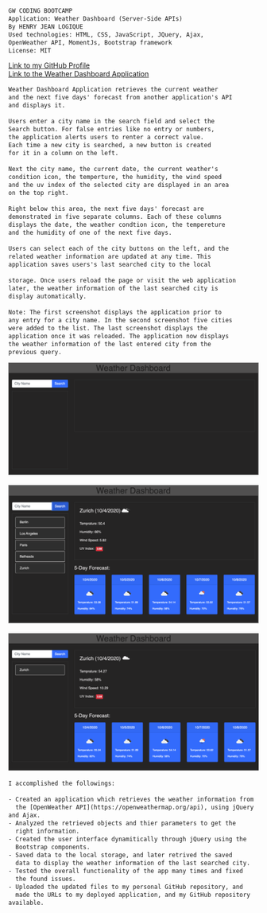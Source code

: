 
```
GW CODING BOOTCAMP
Application: Weather Dashboard (Server-Side APIs)
By HENRY JEAN LOGIQUE
Used technologies: HTML, CSS, JavaScript, JQuery, Ajax, 
OpenWeather API, MomentJs, Bootstrap framework 
License: MIT
```
[Link to my GitHub Profile](https://github.com/hjlogique)
<br/>
[Link to the Weather Dashboard Application](https://hjlogique.github.io/Weather-Dashboard/)
```
Weather Dashboard Application retrieves the current weather 
and the next five days' forecast from another application's API
and displays it. 

Users enter a city name in the search field and select the 
Search button. For false entries like no entry or numbers, 
the application alerts users to renter a correct value. 
Each time a new city is searched, a new button is created 
for it in a column on the left. 

Next the city name, the current date, the current weather's 
condition icon, the temperture, the humidity, the wind speed 
and the uv index of the selected city are displayed in an area 
on the top right. 

Right below this area, the next five days' forecast are 
demonstrated in five separate columns. Each of these columns 
displays the date, the weather condtion icon, the tempereture 
and the humidity of one of the next five days.  

Users can select each of the city buttons on the left, and the
related weather information are updated at any time. This 
application saves users's last searched city to the local 

storage. Once users reload the page or visit the web application 
later, the weather information of the last searched city is 
display automatically.

Note: The first screenshot displays the application prior to 
any entry for a city name. In the second screenshot five cities
were added to the list. The last screenshot displays the 
application once it was reloaded. The application now displays
the weather information of the last entered city from the 
previous query.

```
![View Work Day Scheduler application screenshot](/screenshot/weather_dashboard1.png)
<br/><br/>
![View Work Day Scheduler application screenshot](/screenshot/weather_dashboard2.png)
<br/><br/>
![View Work Day Scheduler application screenshot](/screenshot/weather_dashboard3.png)
```
I accomplished the followings:

- Created an application which retrieves the weather information from
  the [OpenWeather API](https://openweathermap.org/api), using jQuery and Ajax.
- Analyzed the retrieved objects and thier parameters to get the
  right information.
- Created the user interface dynamitically through jQuery using the
  Bootstrap components.
- Saved data to the local storage, and later retrived the saved
  data to display the weather information of the last searched city.
- Tested the overall functionality of the app many times and fixed
  the found issues.
- Uploaded the updated files to my personal GitHub repository, and
  made the URLs to my deployed application, and my GitHub repository available.


```
